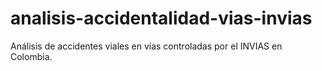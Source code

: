 # analisis-accidentalidad-vias-invias
Análisis de accidentes viales en vías controladas por el INVIAS en Colombia.
